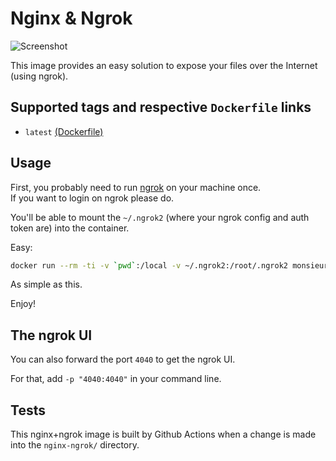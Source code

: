 # Nginx & Ngrok

![Screenshot](https://github.com/monsieurbiz/docker/raw/master/nginx-ngrok/screen.png)

This image provides an easy solution to expose your files over the Internet (using ngrok).

## Supported tags and respective `Dockerfile` links

* `latest` [(Dockerfile)](https://github.com/monsieurbiz/docker/blob/master/nginx-ngrok/Dockerfile)

## Usage

First, you probably need to run [ngrok](https://ngrok.com) on your machine once.  
If you want to login on ngrok please do.

You'll be able to mount the `~/.ngrok2` (where your ngrok config and auth token are) into the container.

Easy:

```bash
docker run --rm -ti -v `pwd`:/local -v ~/.ngrok2:/root/.ngrok2 monsieurbiz/nginx-ngrok
```

As simple as this.

Enjoy!

## The ngrok UI

You can also forward the port `4040` to get the ngrok UI.

For that, add `-p "4040:4040"` in your command line.

## Tests

This nginx+ngrok image is built by Github Actions when a change is made into the `nginx-ngrok/` directory.
